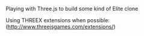 Playing with Three.js to build some kind of Elite clone

Using THREEX extensions when possible: (http://www.threejsgames.com/extensions/)